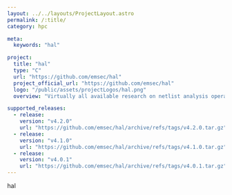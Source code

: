 ```yaml
---
layout: ../../layouts/ProjectLayout.astro
permalink: /:title/
category: hpc

meta:
  keywords: "hal"

project:
  title: "hal"
  type: "C"
  url: "https://github.com/emsec/hal"
  project_official_url: "https://github.com/emsec/hal"
  logo: "/public/assets/projectLogos/hal.png"
  overview: "Virtually all available research on netlist analysis operates on a graph-based representation of the netlist under inspection. At its core, HAL provides exactly that: A framework to parse netlists of arbitrary sources, e.g., FPGAs or ASICs, into a graph-based netlist representation and to provide the necessary built-in tools for traversal and analysis of the included gates and nets."

supported_releases:
  - release:
    version: "v4.2.0"
    url: "https://github.com/emsec/hal/archive/refs/tags/v4.2.0.tar.gz"
  - release:
    version: "v4.1.0"
    url: "https://github.com/emsec/hal/archive/refs/tags/v4.1.0.tar.gz"
  - release:
    version: "v4.0.1"
    url: "https://github.com/emsec/hal/archive/refs/tags/v4.0.1.tar.gz"
---
```


<p>hal</p>
